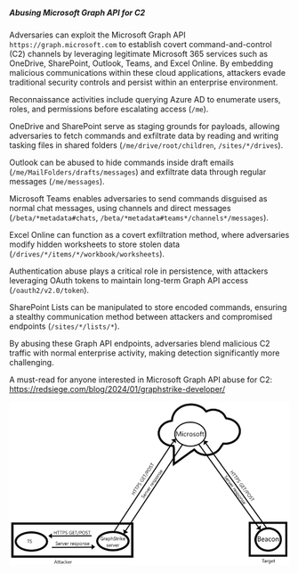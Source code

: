 ##### Abusing Microsoft Graph API for C2

Adversaries can exploit the Microsoft Graph API `https://graph.microsoft.com` to establish covert command-and-control (C2) channels by leveraging legitimate Microsoft 365 services such as OneDrive, SharePoint, Outlook, Teams, and Excel Online. By embedding malicious communications within these cloud applications, attackers evade traditional security controls and persist within an enterprise environment.

Reconnaissance activities include querying Azure AD to enumerate users, roles, and permissions before escalating access (`/me`).

OneDrive and SharePoint serve as staging grounds for payloads, allowing adversaries to fetch commands and exfiltrate data by reading and writing tasking files in shared folders (`/me/drive/root/children`, `/sites/*/drives`).

Outlook can be abused to hide commands inside draft emails (`/me/MailFolders/drafts/messages`) and exfiltrate data through regular messages (`/me/messages`).

Microsoft Teams enables adversaries to send commands disguised as normal chat messages, using channels and direct messages (`/beta/*metadata#chats`, `/beta/*metadata#teams*/channels*/messages`).

Excel Online can function as a covert exfiltration method, where adversaries modify hidden worksheets to store stolen data (`/drives/*/items/*/workbook/worksheets`).

Authentication abuse plays a critical role in persistence, with attackers leveraging OAuth tokens to maintain long-term Graph API access (`/oauth2/v2.0/token`).


SharePoint Lists can be manipulated to store encoded commands, ensuring a stealthy communication method between attackers and compromised endpoints (`/sites/*/lists/*`).

By abusing these Graph API endpoints, adversaries blend malicious C2 traffic with normal enterprise activity, making detection significantly more challenging.

A must-read for anyone interested in Microsoft Graph API abuse for C2: https://redsiege.com/blog/2024/01/graphstrike-developer/

![graphstrike](/doc/graphstrike.png)
